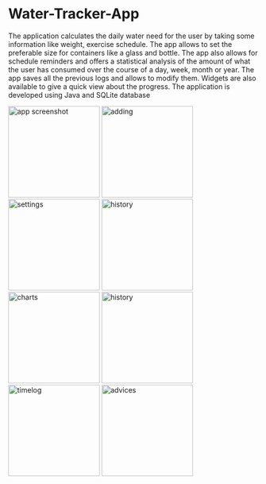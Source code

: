 # Water-Tracker-App
The application calculates the daily water need for the user by
taking some information like weight, exercise schedule. The app allows to set the preferable size for containers
like a glass and bottle. The app also allows for schedule reminders and offers a statistical analysis of the amount
of what the user has consumed over the course of a day, week, month or year. The app saves all the previous
logs and allows to modify them. Widgets are also available to give a quick view about the progress. The
application is developed using Java and SQLite database

<img width="184" alt="app screenshot" src="https://user-images.githubusercontent.com/11665523/30077527-6743e9c8-927c-11e7-8db3-c5d92fec107c.png">
<img width="184" alt="adding" src="https://user-images.githubusercontent.com/11665523/30077660-d4ceef92-927c-11e7-986f-c5c7abd1bea9.png">
<img width="184" alt="settings" src="https://user-images.githubusercontent.com/11665523/30077556-83ef20e2-927c-11e7-9357-79762441985c.png">
<img width="184" alt="history" src="https://user-images.githubusercontent.com/11665523/30077594-9efd2e1a-927c-11e7-9dc3-28b35d0f9a00.png">
<img width="184" alt="charts" src="https://user-images.githubusercontent.com/11665523/30077642-c4baea84-927c-11e7-83b7-1c1c00520894.png">
<img width="184" alt="history" src="https://user-images.githubusercontent.com/11665523/30077611-b338abf2-927c-11e7-8404-80c0b043bee8.png">
<img width="184" alt="timelog" src="https://user-images.githubusercontent.com/11665523/30077630-bd468506-927c-11e7-9535-ae0ea6903aa1.png">
<img width="184" alt="advices" src="https://user-images.githubusercontent.com/11665523/30077654-cd906ae4-927c-11e7-89ea-2cd4fcea1c5d.png">
